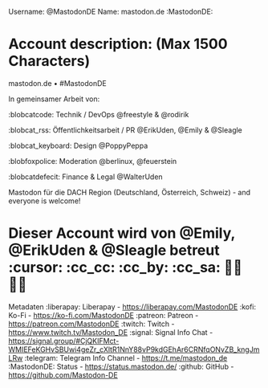 Username: @MastodonDE
Name: mastodon.de :MastodonDE:


Account description:
(Max 1500 Characters)
==================================================================
mastodon.de • #MastodonDE  
  
In gemeinsamer Arbeit von: 

:blobcatcode: Technik / DevOps
@freestyle & @rodirik

:blobcat_rss: Öffentlichkeitsarbeit / PR
@ErikUden, @Emily & @Sleagle

:blobcat_keyboard: Design 
@PoppyPeppa

:blobfoxpolice: Moderation
@berlinux, @feuerstein

:blobcatdefecit: Finance & Legal
@WalterUden

Mastodon für die DACH Region (Deutschland, Österreich, Schweiz) - and everyone is welcome!

Dieser Account wird von @Emily, @ErikUden & @Sleagle betreut :cursor: 
:cc_cc: :cc_by: :cc_sa: 🏳️‍⚧️ 🏳️‍🌈
==================================================================


Metadaten 
:liberapay: Liberapay - https://liberapay.com/MastodonDE
:kofi: Ko-Fi - https://ko-fi.com/MastodonDE
:patreon: Patreon - https://patreon.com/MastodonDE
:twitch: Twitch - https://www.twitch.tv/Mastodon_DE
:signal: Signal Info Chat - https://signal.group/#CjQKIFMct-WMIEFeKGHvSBUwi4geZr_cXltR1NnY88vP9kdGEhAr6CRNfqONvZB_kngJmLRw
:telegram: Telegram Info Channel - https://t.me/mastodon_de
:MastodonDE: Status - https://status.mastodon.de/
:github: GitHub - https://github.com/Mastodon-DE

